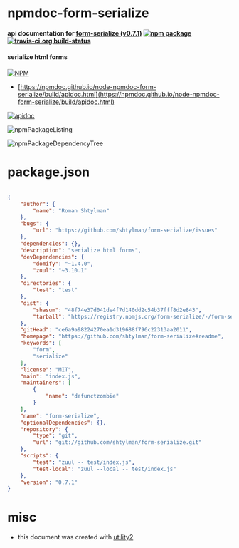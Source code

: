 # npmdoc-form-serialize

#### api documentation for  [form-serialize (v0.7.1)](https://github.com/shtylman/form-serialize#readme)  [![npm package](https://img.shields.io/npm/v/npmdoc-form-serialize.svg?style=flat-square)](https://www.npmjs.org/package/npmdoc-form-serialize) [![travis-ci.org build-status](https://api.travis-ci.org/npmdoc/node-npmdoc-form-serialize.svg)](https://travis-ci.org/npmdoc/node-npmdoc-form-serialize)

#### serialize html forms

[![NPM](https://nodei.co/npm/form-serialize.png?downloads=true&downloadRank=true&stars=true)](https://www.npmjs.com/package/form-serialize)

- [https://npmdoc.github.io/node-npmdoc-form-serialize/build/apidoc.html](https://npmdoc.github.io/node-npmdoc-form-serialize/build/apidoc.html)

[![apidoc](https://npmdoc.github.io/node-npmdoc-form-serialize/build/screenCapture.buildCi.browser.%252Ftmp%252Fbuild%252Fapidoc.html.png)](https://npmdoc.github.io/node-npmdoc-form-serialize/build/apidoc.html)

![npmPackageListing](https://npmdoc.github.io/node-npmdoc-form-serialize/build/screenCapture.npmPackageListing.svg)

![npmPackageDependencyTree](https://npmdoc.github.io/node-npmdoc-form-serialize/build/screenCapture.npmPackageDependencyTree.svg)



# package.json

```json

{
    "author": {
        "name": "Roman Shtylman"
    },
    "bugs": {
        "url": "https://github.com/shtylman/form-serialize/issues"
    },
    "dependencies": {},
    "description": "serialize html forms",
    "devDependencies": {
        "domify": "~1.4.0",
        "zuul": "~3.10.1"
    },
    "directories": {
        "test": "test"
    },
    "dist": {
        "shasum": "48f74e37d041de4f7d140dd2c54b37fff8d2e843",
        "tarball": "https://registry.npmjs.org/form-serialize/-/form-serialize-0.7.1.tgz"
    },
    "gitHead": "ce6a9a98224270ea1d319688f796c22313aa2011",
    "homepage": "https://github.com/shtylman/form-serialize#readme",
    "keywords": [
        "form",
        "serialize"
    ],
    "license": "MIT",
    "main": "index.js",
    "maintainers": [
        {
            "name": "defunctzombie"
        }
    ],
    "name": "form-serialize",
    "optionalDependencies": {},
    "repository": {
        "type": "git",
        "url": "git://github.com/shtylman/form-serialize.git"
    },
    "scripts": {
        "test": "zuul -- test/index.js",
        "test-local": "zuul --local -- test/index.js"
    },
    "version": "0.7.1"
}
```



# misc
- this document was created with [utility2](https://github.com/kaizhu256/node-utility2)
